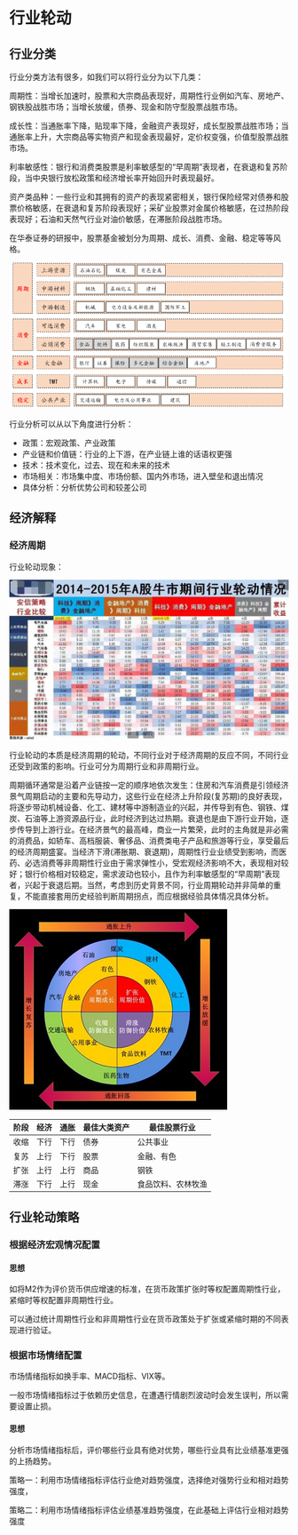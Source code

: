 # 行业轮动

## 行业分类

行业分类方法有很多，如我们可以将行业分为以下几类：

周期性：当增长加速时，股票和大宗商品表现好，周期性行业例如汽车、房地产、钢铁股战胜市场；当增长放缓，债券、现金和防守型股票战胜市场。

成长性：当通胀率下降，贴现率下降，金融资产表现好，成长型股票战胜市场；当通胀率上升，大宗商品等实物资产和现金表现最好，定价权变强，价值型股票战胜市场。

利率敏感性：银行和消费类股票是利率敏感型的“早周期”表现者，在衰退和复苏阶段，当中央银行放松政策和经济增长率开始回升时表现最好。

资产类品种：一些行业和其拥有的资产的表现紧密相关，银行保险经常对债券和股票价格敏感，在衰退和复苏阶段表现好；采矿业股票对金属价格敏感，在过热阶段表现好；石油和天然气行业对油价敏感，在滞胀阶段战胜市场。



在华泰证券的研报中，股票基金被划分为周期、成长、消费、金融、稳定等等风格。


![](./Figs/2.8_figure1)





行业分析可以从以下角度进行分析：

* 政策：宏观政策、产业政策
* 产业链和价值链：行业的上下游，在产业链上谁的话语权更强
* 技术：技术变化，过去、现在和未来的技术
* 市场相关：市场集中度、市场份额、国内外市场，进入壁垒和退出情况
* 具体分析：分析优势公司和较差公司





## 经济解释

### 经济周期

行业轮动现象：

![](./Figs/2.8_figure2)

行业轮动的本质是经济周期的轮动，不同行业对于经济周期的反应不同，不同行业还受到政策的影响。行业可分为周期行业和非周期行业。

周期循环通常是沿着产业链按一定的顺序地依次发生：住房和汽车消费是引领经济景气周期启动的主要和先导动力，这些行业在经济上升阶段(复苏期)的良好表现，将逐步带动机械设备、化工、建材等中游制造业的兴起，并传导到有色、钢铁、煤炭、石油等上游资源品行业，此时经济到达过热期。衰退也是由下游行业开始，逐步传导到上游行业。在经济景气的最高峰，商业一片繁荣，此时的主角就是非必需的消费品，如轿车、高档服装、奢侈品、消费类电子产品和旅游等行业，享受最后的经济周期盛宴。当经济下滑(滞胀期、衰退期)，周期性行业业绩受到影响，而医药、必选消费等非周期性行业由于需求弹性小，受宏观经济影响不大，表现相对较好；银行价格相对较稳定，需求波动也较小，且作为利率敏感型的“早周期”表现者，兴起于衰退后期。当然，考虑到历史背景不同，行业周期轮动并非简单的重复，不能直接套用历史经验判断周期拐点，而应根据经验具体情况具体分析。

![](./Figs/2.8_figure3)

| 阶段 | 经济 | 通胀 | 最佳大类资产 | 最佳股票行业       |
| ---- | ---- | ---- | ------------ | ------------------ |
| 收缩 | 下行 | 下行 | 债券         | 公共事业           |
| 复苏 | 上行 | 下行 | 股票         | 金融、有色         |
| 扩张 | 上行 | 上行 | 商品         | 钢铁               |
| 滞涨 | 下行 | 上行 | 现金         | 食品饮料、农林牧渔 |



## 行业轮动策略

### 根据经济宏观情况配置

#### 思想

如将M2作为评价货币供应增速的标准，在货币政策扩张时等权配置周期性行业，紧缩时等权配置非周期性行业。

可以通过统计周期性行业和非周期性行业在货币政策处于扩张或紧缩时期的不同表现进行验证。

### 根据市场情绪配置

市场情绪指标如换手率、MACD指标、VIX等。

一般市场情绪指标过于依赖历史信息，在遭遇行情剧烈波动时会发生误判，所以需要设置止损。

#### 思想

分析市场情绪指标后，评价哪些行业具有绝对优势，哪些行业具有比业绩基准更强的上扬趋势。

策略一：利用市场情绪指标评估行业绝对趋势强度，选择绝对强势行业和相对趋势强度，

策略二：利用市场情绪指标评估业绩基准趋势强度，在此基础上评估行业相对趋势强度